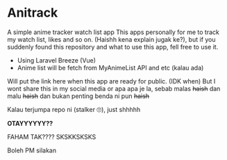 # Anitrack

A simple anime tracker watch list app
This apps personally for me to track my watch list, likes and so on. (Haishh kena explain jugak ke?),
but if you suddenly found this repository and what to use this app, fell free to use it.

- Using Laravel Breeze (Vue)
- Anime list will be fetch from MyAnimeList API and etc (kalau ada)

Will put the link here when this app are ready for public. (IDK when)
But I wont share this in my social media or apa apa je la, sebab malas ~~haish~~ dan malu ~~haish~~ dan bukan penting benda ni pun ~~haish~~

Kalau terjumpa repo ni (stalker 🙄), just shhhhh

**OTAYYYYYY??**

FAHAM TAK???? SKSKKSKSKS

Boleh PM silakan
